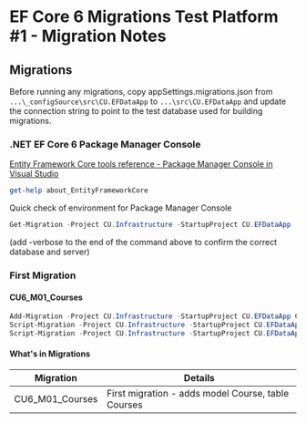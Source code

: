 # EF Core 6 Migrations Test Platform #1 - Migration Notes

## Migrations

Before running any migrations, copy appSettings.migrations.json from
`...\_configSource\src\CU.EFDataApp`
to `...\src\CU.EFDataApp` and update the connection string to point to
the test database used for building migrations.

### .NET EF Core 6 Package Manager Console

[Entity Framework Core tools reference - Package Manager Console in Visual Studio](https://docs.microsoft.com/en-us/ef/core/cli/powershell)

```powershell
get-help about_EntityFrameworkCore
```

Quick check of environment for Package Manager Console
```powershell
Get-Migration -Project CU.Infrastructure -StartupProject CU.EFDataApp
```
(add -verbose to the end of the command above to confirm the correct database and server)


### First Migration

#### CU6_M01_Courses
```powershell
Add-Migration -Project CU.Infrastructure -StartupProject CU.EFDataApp CU6_M01_Courses
Script-Migration -Project CU.Infrastructure -StartupProject CU.EFDataApp -From 0 -To CU6_M01_Courses -output .\SqlScripts\Schema\CU6_M01_Courses_idempotent.sql -Idempotent
Script-Migration -Project CU.Infrastructure -StartupProject CU.EFDataApp -From 0 -To CU6_M01_Courses -output .\SqlScripts\Schema\CU6_M01_Courses_2022.sql
```


#### What's in Migrations

Migration                       | Details
-------------                   | ------------
CU6_M01_Courses                 | First migration - adds model Course, table Courses
